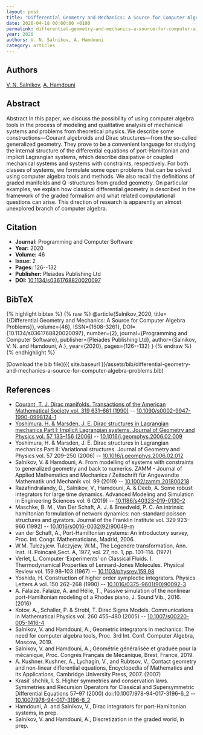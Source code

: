 ```yaml
---
layout: post
title: "Differential Geometry and Mechanics: A Source for Computer Algebra Problems"
date: 2020-04-18 00:00:00 +0100
permalink: differential-geometry-and-mechanics-a-source-for-computer-algebra-problems
year: 2020
authors: V. N. Salnikov, A. Hamdouni
category: articles
---
```

 
## Authors
[V. N. Salnikov](authors/v-salnikov), [A. Hamdouni](authors/a-hamdouni)
 
## Abstract
Abstract In this paper, we discuss the possibility of using computer algebra tools in the process of modeling and qualitative analysis of mechanical systems and problems from theoretical physics. We describe some constructions—Courant algebroids and Dirac structures—from the so-called generalized geometry. They prove to be a convenient language for studying the internal structure of the differential equations of port-Hamiltonian and implicit Lagrangian systems, which describe dissipative or coupled mechanical systems and systems with constraints, respectively. For both classes of systems, we formulate some open problems that can be solved using computer algebra tools and methods. We also recall the definitions of graded manifolds and Q ‑structures from graded geometry. On particular examples, we explain how classical differential geometry is described in the framework of the graded formalism and what related computational questions can arise. This direction of research is apparently an almost unexplored branch of computer algebra.
 
## Citation
- **Journal:** Programming and Computer Software
- **Year:** 2020
- **Volume:** 46
- **Issue:** 2
- **Pages:** 126--132
- **Publisher:** Pleiades Publishing Ltd
- **DOI:** [10.1134/s0361768820020097](https://doi.org/10.1134/s0361768820020097)
 
## BibTeX
{% highlight bibtex %}
{% raw %}
@article{Salnikov_2020,
  title={{Differential Geometry and Mechanics: A Source for Computer Algebra Problems}},
  volume={46},
  ISSN={1608-3261},
  DOI={10.1134/s0361768820020097},
  number={2},
  journal={Programming and Computer Software},
  publisher={Pleiades Publishing Ltd},
  author={Salnikov, V. N. and Hamdouni, A.},
  year={2020},
  pages={126--132}
}
{% endraw %}
{% endhighlight %}
 
[Download the bib file]({{ site.baseurl }}/assets/bib/differential-geometry-and-mechanics-a-source-for-computer-algebra-problems.bib)
 
## References
- [Courant, T. J. Dirac manifolds. Transactions of the American Mathematical Society vol. 319 631–661 (1990)](dirac-manifolds) -- [10.1090/s0002-9947-1990-0998124-1](https://doi.org/10.1090/s0002-9947-1990-0998124-1)
- [Yoshimura, H. & Marsden, J. E. Dirac structures in Lagrangian mechanics Part I: Implicit Lagrangian systems. Journal of Geometry and Physics vol. 57 133–156 (2006)](dirac-structures-in-lagrangian-mechanics-part-i-implicit-lagrangian-systems) -- [10.1016/j.geomphys.2006.02.009](https://doi.org/10.1016/j.geomphys.2006.02.009)
- Yoshimura, H. & Marsden, J. E. Dirac structures in Lagrangian mechanics Part II: Variational structures. Journal of Geometry and Physics vol. 57 209–250 (2006) -- [10.1016/j.geomphys.2006.02.012](https://doi.org/10.1016/j.geomphys.2006.02.012)
- Salnikov, V. & Hamdouni, A. From modelling of systems with constraints to generalized geometry and back to numerics. ZAMM - Journal of Applied Mathematics and Mechanics / Zeitschrift für Angewandte Mathematik und Mechanik vol. 99 (2019) -- [10.1002/zamm.201800218](https://doi.org/10.1002/zamm.201800218)
- Razafindralandy, D., Salnikov, V., Hamdouni, A. & Deeb, A. Some robust integrators for large time dynamics. Advanced Modeling and Simulation in Engineering Sciences vol. 6 (2019) -- [10.1186/s40323-019-0130-2](https://doi.org/10.1186/s40323-019-0130-2)
- Maschke, B. M., Van Der Schaft, A. J. & Breedveld, P. C. An intrinsic hamiltonian formulation of network dynamics: non-standard poisson structures and gyrators. Journal of the Franklin Institute vol. 329 923–966 (1992) -- [10.1016/s0016-0032(92)90049-m](https://doi.org/10.1016/s0016-0032(92)90049-m)
- van der Schaft, A., Port-Hamiltonian systems: An introductory survey, Proc. Int. Congr. Mathematicians, Madrid, 2006.
- W.M. Tulczyjew. Tulczyjew, W.M., The Legendre transformation, Ann. Inst. H. Poincaré,Sect. A, 1977, vol. 27, no. 1, pp. 101–114. (1977)
- Verlet, L. Computer ‘Experiments’ on Classical Fluids. I. Thermodynamical Properties of Lennard-Jones Molecules. Physical Review vol. 159 98–103 (1967) -- [10.1103/physrev.159.98](https://doi.org/10.1103/physrev.159.98)
- Yoshida, H. Construction of higher order symplectic integrators. Physics Letters A vol. 150 262–268 (1990) -- [10.1016/0375-9601(90)90092-3](https://doi.org/10.1016/0375-9601(90)90092-3)
- A. Falaize. Falaize, A. and Hélie, T., Passive simulation of the nonlinear port-Hamiltonian modeling of a Rhodes piano, J. Sound Vib., 2016. (2016)
- Kotov, A., Schaller, P. & Strobl, T. Dirac Sigma Models. Communications in Mathematical Physics vol. 260 455–480 (2005) -- [10.1007/s00220-005-1416-4](https://doi.org/10.1007/s00220-005-1416-4)
- Salnikov, V. and Hamdouni, A., Geometric integrators in mechanics: The need for computer algebra tools, Proc. 3rd Int. Conf. Computer Algebra, Moscow, 2019.
- Salnikov, V. and Hamdouni, A., Géométrie généralisée et graduée pour la mécanique, Proc. Congrès Français de Mécanique, Brest, France, 2019.
- A. Kushner. Kushner, A., Lychagin, V., and Rubtsov, V., Contact geometry and non-linear differential equations, Encyclopedia of Mathematics and its Applications, Cambridge University Press, 2007. (2007)
- Krasil’ shchik, I. S. Higher symmetries and conservation laws. Symmetries and Recursion Operators for Classical and Supersymmetric Differential Equations 57–97 (2000) doi:10.1007/978-94-017-3196-6_2 -- [10.1007/978-94-017-3196-6_2](https://doi.org/10.1007/978-94-017-3196-6_2)
- Hamdouni, A. and Salnikov, V., Dirac integrators for port-Hamiltonian systems, in prep.
- Salnikov, V. and Hamdouni, A., Discretization in the graded world, in prep.

